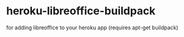 # heroku-libreoffice-buildpack
for adding libreoffice to your heroku app (requires apt-get buildpack)

